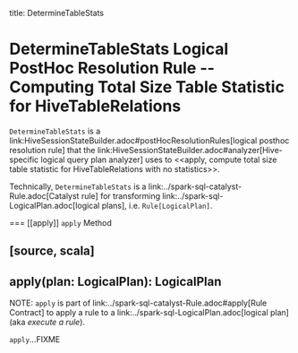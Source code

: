 title: DetermineTableStats

# DetermineTableStats Logical PostHoc Resolution Rule -- Computing Total Size Table Statistic for HiveTableRelations

`DetermineTableStats` is a link:HiveSessionStateBuilder.adoc#postHocResolutionRules[logical posthoc resolution rule] that the link:HiveSessionStateBuilder.adoc#analyzer[Hive-specific logical query plan analyzer] uses to <<apply, compute total size table statistic for HiveTableRelations with no statistics>>.

Technically, `DetermineTableStats` is a link:../spark-sql-catalyst-Rule.adoc[Catalyst rule] for transforming link:../spark-sql-LogicalPlan.adoc[logical plans], i.e. `Rule[LogicalPlan]`.

=== [[apply]] `apply` Method

[source, scala]
----
apply(plan: LogicalPlan): LogicalPlan
----

NOTE: `apply` is part of link:../spark-sql-catalyst-Rule.adoc#apply[Rule Contract] to apply a rule to a link:../spark-sql-LogicalPlan.adoc[logical plan] (aka _execute a rule_).

`apply`...FIXME
